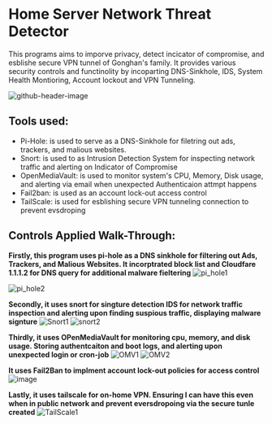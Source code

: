 # Home Server Network Threat Detector

<p>This programs aims to imporve privacy, detect incicator of compromise, and esblishe secure VPN tunnel of Gonghan's family. It provides various security controls and functinolity by incoparting DNS-Sinkhole, IDS, System Health Montioring, Account lockout and VPN Tunneling. 
  
![github-header-image](https://github.com/Li1816/Home-Server-Network-Threat-Detector/assets/155325489/2eaa419a-ad3d-4075-9f36-7c3e04732826)
  
## Tools used:
- Pi-Hole: is used to serve as a DNS-Sinkhole for filetring out ads, trackers, and malious websites. 
- Snort: is used to as Intrusion Detection System for inspecting network traffic and alerting on Indicator of Compromise
- OpenMediaVault: is used to monitor system's CPU, Memory, Disk usage, and alerting via email when unexpected Authenticaion attmpt happens
- Fail2ban: is used as an account lock-out access control
- TailScale: is used for esblishing secure VPN tunneling connection to prevent evsdroping


## Controls Applied Walk-Through:

**Firstly, this program uses pi-hole as a DNS sinkhole for filtering out Ads, Trackers, and Malious Websites. It incorptrated block list and Cloudfare 1.1.1.2 for DNS query for additional malware fieltering**
![pi_hole1](https://github.com/Li1816/Home-Server-Network-Threat-Detector/assets/155325489/a86436cc-9dc8-4446-93d9-ba3a53482ef2)

![pi_hole2](https://github.com/Li1816/Home-Server-Network-Threat-Detector/assets/155325489/bc082801-99c1-4f18-8203-0f460fd67dfa)

**Secondly, it uses snort for singture detection IDS for network traffic inspection and alerting upon finding suspious traffic, displaying malware signture**
![Snort1](https://github.com/Li1816/Home-Server-Network-Threat-Detector/assets/155325489/826a84d7-3748-45ff-be01-5e5313859b07)
![snort2](https://github.com/Li1816/Home-Server-Network-Threat-Detector/assets/155325489/bc234aea-ab60-48f8-9b8d-8804da1ff1ba)

**Thirdly, it uses OPenMediaVault for monitoring cpu, memory, and disk usage. Storing authentcaiton and boot logs, and alerting upon unexpected login or cron-job**
![OMV1](https://github.com/Li1816/Home-Server-Network-Threat-Detector/assets/155325489/c9f558f9-a228-472f-91ed-be42782f0012)
![OMV2](https://github.com/Li1816/Home-Server-Network-Threat-Detector/assets/155325489/c5d46a08-fba8-4200-a943-9f7cf33b11a8)

**It uses Fail2Ban to implment account lock-out policies for access control**
![image](https://github.com/Li1816/Home-Server-Network-Threat-Detector/assets/155325489/72b6667b-7e0d-4648-bf93-120766f03cf2)

**Lastly, it uses tailscale for on-home VPN. Ensuring I can have this even when in public network and prevent eversdropoing via the secure tunle created**
![TailScale1](https://github.com/Li1816/Home-Server-Network-Threat-Detector/assets/155325489/0c6cecfc-4a6e-4037-8c7d-b483e0d401ff)




